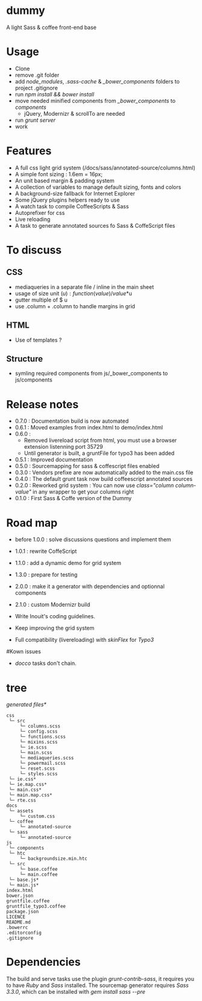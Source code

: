 dummy
=====

A light Sass &amp; coffee front-end base


# Usage

- Clone
- remove .git folder
- add *node_modules*, *.sass-cache* & *\_bower\_components* folders to project .gitignore
- run *npm install && bower install*
- move needed minified components from *\_bower\_components* to *components*
  - jQuery, Modernizr & scrollTo are needed
- run *grunt server*
- work


# Features

- A full css light grid system (/docs/sass/annotated-source/columns.html)
- A simple font sizing : 1.6em = 16px;
- An unit based margin & padding system
- A collection of variables to manage default sizing, fonts and colors
- A background-size fallback for Internet Explorer
- Some jQuery plugins helpers ready to use
- A watch task to compile CoffeeScripts & Sass
- Autoprefixer for css
- Live reloading
- A task to generate annotated sources fo Sass & CoffeScript files


# To discuss

## CSS

- mediaqueries in a separate file / inline in the main sheet
- usage of size unit ($u) : function(value) / value*$u
- gutter multiple of $ u
- use .column + .column to handle margins in grid

## HTML

- Use of templates ?

## Structure

- symling required components from js/\_bower\_components to js/components


# Release notes

- 0.7.0 :    Documentation build is now automated
- 0.6.1 :    Moved examples from index.html to demo/index.html
- 0.6.0 :
  - Removed livereload script from html, you must use a browser extension listenning port 35729
  - Until generator is built, a gruntFile for typo3 has been added
- 0.5.1 :    Improved documentation
- 0.5.0 :    Sourcemapping for sass & coffescript files enabled
- 0.3.0 :    Vendors prefixe are now automatically added to the main.css file
- 0.4.0 :    The default grunt task now build coffeescript annotated sources
- 0.2.0 :    Reworked grid system : You can now use *class="column column-value"* in any wrapper to get your columns right
- 0.1.0 :    First Sass & Coffe version of the Dummy

# Road map

- before 1.0.0 : solve discussions questions and implement them
- 1.0.1 : rewrite CoffeScript
- 1.1.0 : add a dynamic demo for grid system
- 1.3.0 : prepare for testing
- 2.0.0 : make it a generator with dependencies and optionnal components
- 2.1.0 : custom Modernizr build

- Write Inouit's coding guidelines.
- Keep improving the grid system
- Full compatibility (livereloading) with *skinFlex* for *Typo3*


#Kown issues

- *docco* tasks don't chain.


# tree

_generated files*_

    css
     └─ src
         └─ columns.scss
         └─ config.scss
         └─ functions.scss
         └─ mixins.scss
         └─ ie.scss
         └─ main.scss
         └─ mediaqueries.scss
         └─ powermail.scss
         └─ reset.scss
         └─ styles.scss
     └─ ie.css*
     └─ ie.map.css*
     └─ main.css*
     └─ main.map.css*
     └─ rte.css
    docs
     └─ assets
         └─ custom.css
     └─ coffee
         └─ annotated-source
     └─ sass
         └─ annotated-source
    js
     └─ components
     └─ htc
         └─ backgroundsize.min.htc
     └─ src
         └─ base.coffee
         └─ main.coffee
     └─ base.js*
     └─ main.js*
    index.html
    bower.json
    gruntfile.coffee
    gruntfile_typo3.coffee
    package.json
    LICENCE
    README.md
    .bowerrc
    .editorconfig
    .gitignore

# Dependencies

The build and serve tasks use the plugin *grunt-contrib-sass*, it requires you to have *Ruby* and *Sass* installed.
The sourcemap generator requires *Sass 3.3.0*, which can be installed with *gem install sass --pre*

